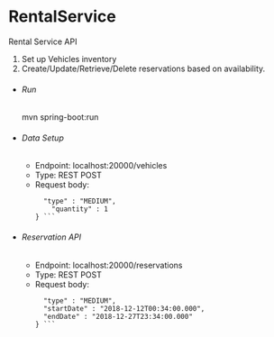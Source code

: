 # RentalService
Rental Service API

1. Set up Vehicles inventory
2. Create/Update/Retrieve/Delete reservations based on availability.

- ###### Run
  mvn spring-boot:run
  
- ###### Data Setup
  - Endpoint: localhost:20000/vehicles
  - Type: REST POST
  - Request body:
    ``` {
      "type" : "MEDIUM",
	    "quantity" : 1
    } ```

- ###### Reservation API
  - Endpoint: localhost:20000/reservations
  - Type: REST POST
  - Request body:
    ``` {
      "type" : "MEDIUM",
      "startDate" : "2018-12-12T00:34:00.000",
      "endDate" : "2018-12-27T23:34:00.000"
    } ```
